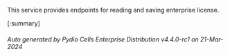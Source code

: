 






This service provides endpoints for reading and saving enterprise license.

[:summary]

###### Auto generated by Pydio Cells Enterprise Distribution v4.4.0-rc1 on 21-Mar-2024
